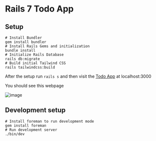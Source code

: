 # Rails 7 Todo App

## Setup

```shell
# Install Bundler
gem install bundler
# Install Rails Gems and initialization
bundle install
# Initialize Rails Database
rails db:migrate
# Build initial Tailwind CSS
rails tailwindcss:build
```

After the setup run `rails s` and then visit the [Todo App](localhost:3000) at localhost:3000

You should see this webpage

![image](https://user-images.githubusercontent.com/6473652/160688731-c8707470-9be5-4833-ba67-0070545bc25f.png)


## Development setup

```shell
# Install foreman to run development mode
gem install foreman
# Run development server
./bin/dev
```
